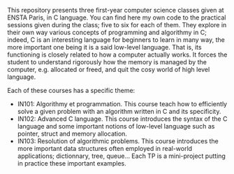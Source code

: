 This repository presents three first-year computer science classes given at ENSTA Paris, in C language. You can find here my own code to the practical sessions given during the class; 
five to six for each of them. They explore in their own way various concepts of programming and algorithmy in C; indeed, C is an interesting language for beginners to learn in many way, the more important one being it is a said low-level language. That is, its functioning is closely related to how a computer actually works. It forces the student to understand rigorously 
how the memory is managed by the computer, e.g. allocated or freed, and quit the cosy world of high level language.

Each of these courses has a specific theme: 
- IN101: Algorithmy et programmation. This course teach how to efficiently solve a given problem with an algorithm written in C and its specificity.
- IN102: Advanced C language. This course introduces the syntax of the C language and some important notions of low-level language such as pointer, struct and memory allocation.
- IN103: Resolution of algorithmic problems. This course introduces the more important data structures often employed in real-world applications; dictionnary, tree, queue... Each TP is a mini-project putting in practice these important examples.
